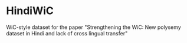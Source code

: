 # HindiWiC
WiC-style dataset for the paper "Strengthening the WiC: New polysemy dataset in Hindi and lack of cross lingual transfer"
